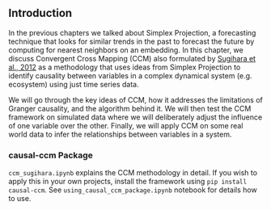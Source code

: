 ## Introduction
In the previous chapters we talked about Simplex Projection, a forecasting technique that looks for similar trends in the past to forecast the future by computing for nearest neighbors on an embedding. In this chapter, we discuss  Convergent Cross Mapping (CCM) also formulated by [Sugihara et al., 2012](https://science.sciencemag.org/content/338/6106/496) as a methodology that uses ideas from Simplex Projection to identify causality between variables in a complex dynamical system (e.g. ecosystem) using just time series data.

We will go through the key ideas of CCM, how it addresses the limitations of Granger causality, and the algorithm behind it. We will then test the CCM framework on simulated data where we will deliberately adjust the influence of one variable over the other. Finally, we will apply CCM on some real world data to infer the relationships between variables in a system.

### causal-ccm Package
`ccm_sugihara.ipynb` explains the CCM methodology in detail. If you wish to apply this in your own projects, install the framework using `pip install causal-ccm`. See `using_causal_ccm_package.ipynb` notebook for details how to use.